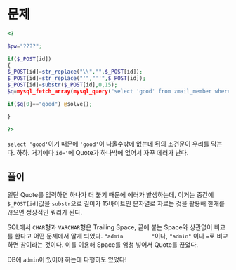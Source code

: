 # 문제

```php
<?

$pw="????";

if($_POST[id])
{
$_POST[id]=str_replace("\\","",$_POST[id]);
$_POST[id]=str_replace("'","''",$_POST[id]);
$_POST[id]=substr($_POST[id],0,15);
$q=mysql_fetch_array(mysql_query("select 'good' from zmail_member where id='$_POST[id]"));

if($q[0]=="good") @solve();

}

?>
```

`select 'good'`이기 때문에 `'good'`이 나올수밖에 없는데 뒤의 조건문이 우리를 막는다. 하하. 거기에다 `id='`에 Quote가 하나밖에 없어서 자꾸 에러가 난다.

## 풀이

일단 Quote를 입력하면 하나가 더 붙기 때문에 에러가 발생하는데, 이거는 중간에 `$_POST[id]`값을 `substr`으로 길이가 15바이트인 문자열로 자르는 것을 활용해 한개를 끊으면 정상적인 쿼리가 된다.

SQL에서 `CHAR`형과 `VARCHAR`형은 Trailing Space, 끝에 붙는 Space와 상관없이 비교를 한다고 어떤 문제에서 알게 되었다. `"admin         "`이나, `"admin"` 이나 `=`로 비교하면 참이라는 것이다. 이를 이용해 Space를 엄청 넣어서 Quote를 끊었다.

DB에 `admin`이 있어야 하는데 다행히도 있었다!